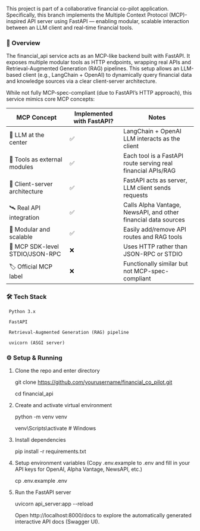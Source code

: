 
This project is part of a collaborative financial co-pilot application. Specifically, this branch implements the Multiple Context Protocol (MCP)-inspired API server using FastAPI — enabling modular, scalable interaction between an LLM client and real-time financial tools.

### 🚀 Overview

The financial_api service acts as an MCP-like backend built with FastAPI. It exposes multiple modular tools as HTTP endpoints, wrapping real APIs and Retrieval-Augmented Generation (RAG) pipelines. This setup allows an LLM-based client (e.g., LangChain + OpenAI) to dynamically query financial data and knowledge sources via a clear client-server architecture.

While not fully MCP-spec-compliant (due to FastAPI’s HTTP approach), this service mimics core MCP concepts:

| MCP Concept                         | Implemented with FastAPI? | Notes                                                     |
|-------------------------------------|----------------------------|-----------------------------------------------------------|
| 🧠 LLM at the center                | ✅                         | LangChain + OpenAI LLM interacts as the client            |
| 🔌 Tools as external modules        | ✅                         | Each tool is a FastAPI route serving real financial APIs/RAG |
| 📡 Client-server architecture       | ✅                         | FastAPI acts as server, LLM client sends requests         |
| 🛰️ Real API integration            | ✅                         | Calls Alpha Vantage, NewsAPI, and other financial data sources |
| 🔁 Modular and scalable             | ✅                         | Easily add/remove API routes and RAG tools                |
| 🧱 MCP SDK-level STDIO/JSON-RPC     | ❌                         | Uses HTTP rather than JSON-RPC or STDIO                  |
| 🏷️ Official MCP label              | ❌                         | Functionally similar but not MCP-spec-compliant           |



### 🛠️ Tech Stack

     Python 3.x

     FastAPI

     Retrieval-Augmented Generation (RAG) pipeline

     uvicorn (ASGI server)


### ⚙️ Setup & Running

  1. Clone the repo and enter directory

     git clone https://github.com/yourusername/financial_co_pilot.git

     cd financial_api

  2. Create and activate virtual environment

     python -m venv venv

     venv\Scripts\activate    # Windows 

  3. Install dependencies

     pip install -r requirements.txt

  4. Setup environment variables
     (Copy .env.example to .env and fill in your API keys for OpenAI, Alpha Vantage, NewsAPI, etc.)

     cp .env.example .env

5. Run the FastAPI server

     uvicorn api_server:app --reload

    Open http://localhost:8000/docs to explore the automatically generated interactive API docs (Swagger UI).




